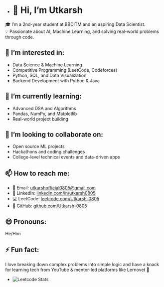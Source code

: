 - # 👋 Hi, I’m Utkarsh

🎓 I’m a 2nd-year student at BBDITM and an aspiring Data Scientist.  
💡 Passionate about AI, Machine Learning, and solving real-world problems through code.

## 👀 I’m interested in:
- Data Science & Machine Learning
- Competitive Programming (LeetCode, Codeforces)
- Python, SQL, and Data Visualization
- Backend Development with Python & Java

## 🌱 I’m currently learning:
- Advanced DSA and Algorithms
- Pandas, NumPy, and Matplotlib
- Real-world project building

## 🤝 I’m looking to collaborate on:
- Open source ML projects
- Hackathons and coding challenges
- College-level technical events and data-driven apps

## 📫 How to reach me:
- 📧 Email: utkarshofficial0805@gmail.com  
- 🔗 LinkedIn: [linkedin.com/in/utkarsh0805](https://linkedin.com/in/utkarsh0805)  
- 💻 LeetCode: [leetcode.com/Utkarsh-0805](https://leetcode.com/Utkarsh-0805)  
- 🧠 GitHub: [github.com/Utkarsh-0805](https://github.com/Utkarsh-0805)

## 😄 Pronouns:
He/Him

## ⚡ Fun fact:
I love breaking down complex problems into simple logic and have a knack for learning tech from YouTube & mentor-led platforms like Lernovet 🚀

- ![Leetcode Stats](https://leetcard.jacoblin.cool/utkarsh___08?ext=heatmap)

<!---
Utkarsh-0805/Utkarsh-0805 is a ✨ special ✨ repository because its `README.md` (this file) appears on your GitHub profile.
You can click the Preview link to take a look at your changes.
--->
